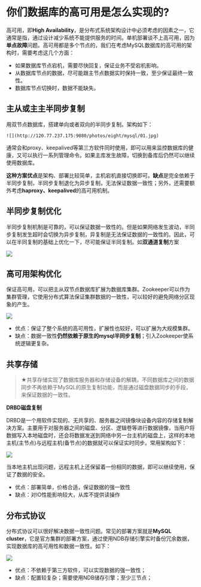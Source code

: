 # **你们数据库的高可用是怎么实现的?**

高可用，即**High Availability**，是分布式系统架构设计中必须考虑的因素之一，它通常是指，通过设计减少系统不能提供服务的时间。单机部署谈不上高可用，因为**单点故障**问题。高可用都是多个节点的，我们在考虑MySQL数据库的高可用的架构时，需要考虑这几个方面：

- 如果数据库节点宕机，需要尽快回复，保证业务不受宕机影响。
- 从数据库节点的数据，尽可能跟主节点数据实时保持一致，至少保证最终一致性。
- 数据库节点切换时，数据不能缺失。

##  主从或主主半同步复制

用双节点数据库，搭建单向或者双向的半同步复制。架构如下：

 	![](http://120.77.237.175:9080/photos/eight/mysql/01.jpg)

通常会和proxy、keepalived等第三方软件同时使用，即可以用来监控数据库的健康，又可以执行一系列管理命令。如果主库发生故障，切换到备库后仍然可以继续使用数据库。

**这种方案优点**是架构、部署比较简单，主机宕机直接切换即可。**缺点**是完全依赖于半同步复制，半同步复制退化为异步复制，无法保证数据一致性；另外，还需要额外考虑**haproxy、keepalived**的高可用机制。

## 半同步复制优化

半同步复制机制是可靠的，可以保证数据一致性的。但是如果网络发生波动，半同步复制发生超时会切换为异步复制，异复制是无法保证数据的一致性的。因此，可以在半同复制的基础上优化一下，尽可能保证半同复制。如**双通道复制**方案

![](http://120.77.237.175:9080/photos/eight/mysql/02.jpg)

## 高可用架构优化

保证高可用，可以把主从双节点数据库扩展为数据库集群。Zookeeper可以作为集群管理，它使用分布式算法保证集群数据的一致性，可以较好的避免网络分区现象的产生。

![](http://120.77.237.175:9080/photos/eight/mysql/03.jpg)

- 优点：保证了整个系统的高可用性，扩展性也较好，可以扩展为大规模集群。
- 缺点：数据一致性**仍然依赖于原生的mysql半同步复制**；引入Zookeeper使系统逻辑更复杂。

## 共享存储

> ★共享存储实现了数据库服务器和存储设备的解耦，不同数据库之间的数据同步不再依赖于MySQL的原生复制功能，而是通过磁盘数据同步的手段，来保证数据的一致性。

**DRBD磁盘复制**

DRBD是一个用软件实现的、无共享的、服务器之间镜像块设备内容的存储复制解决方案。主要用于对服务器之间的磁盘、分区、逻辑卷等进行数据镜像，当用户将数据写入本地磁盘时，还会将数据发送到网络中另一台主机的磁盘上，这样的本地主机(主节点)与远程主机(备节点)的数据就可以保证实时同步。常用架构如下：

![](http://120.77.237.175:9080/photos/eight/mysql/04.jpg)

当本地主机出现问题，远程主机上还保留着一份相同的数据，即可以继续使用，保证了数据的安全。

- 优点：部署简单，价格合适，保证数据的强一致性
- 缺点：对IO性能影响较大，从库不提供读操作

##  分布式协议

分布式协议可以很好解决数据一致性问题。常见的部署方案就是**MySQL cluster**，它是官方集群的部署方案，通过使用NDB存储引擎实时备份冗余数据，实现数据库的高可用性和数据一致性。如下：

![](http://120.77.237.175:9080/photos/eight/mysql/05.jpg)

- 优点：不依赖于第三方软件，可以实现数据的强一致性；
- 缺点：配置较复杂；需要使用NDB储存引擎；至少三节点；
